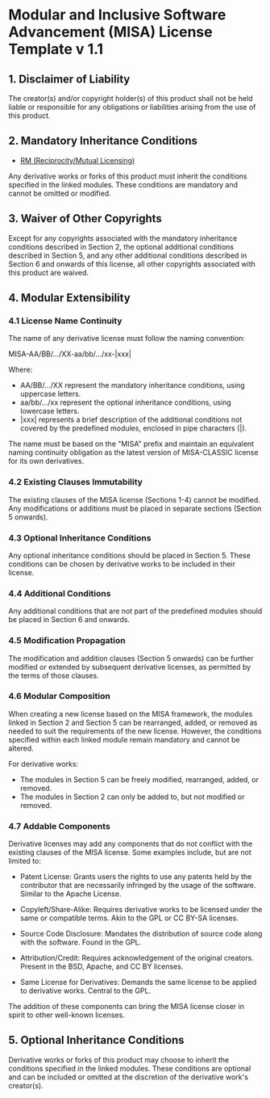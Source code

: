 # Modular and Inclusive Software Advancement (MISA) License Template v 1.1

## 1. Disclaimer of Liability

The creator(s) and/or copyright holder(s) of this product shall not be held liable or responsible for any obligations or liabilities arising from the use of this product.

## 2. Mandatory Inheritance Conditions

<!-- Please link to the condition modules that must be inherited by derivative works. -->
- [RM (Reciprocity/Mutual Licensing)](https://github.com/ThePioneerJP/MISA-license-framework/blob/main/Default%20modules/RM.md)

Any derivative works or forks of this product must inherit the conditions specified in the linked modules. These conditions are mandatory and cannot be omitted or modified.

## 3. Waiver of Other Copyrights

Except for any copyrights associated with the mandatory inheritance conditions described in Section 2, the optional additional conditions described in Section 5, and any other additional conditions described in Section 6 and onwards of this license, all other copyrights associated with this product are waived.

## 4. Modular Extensibility

### 4.1 License Name Continuity

The name of any derivative license must follow the naming convention:

MISA-AA/BB/.../XX-aa/bb/.../xx-|xxx|

Where:
- AA/BB/.../XX represent the mandatory inheritance conditions, using uppercase letters.
- aa/bb/.../xx represent the optional inheritance conditions, using lowercase letters.
- |xxx| represents a brief description of the additional conditions not covered by the predefined modules, enclosed in pipe characters (|).

The name must be based on the "MISA" prefix and maintain an equivalent naming continuity obligation as the latest version of MISA-CLASSIC license for its own derivatives.

### 4.2 Existing Clauses Immutability

The existing clauses of the MISA license (Sections 1-4) cannot be modified. Any modifications or additions must be placed in separate sections (Section 5 onwards).

### 4.3 Optional Inheritance Conditions

Any optional inheritance conditions should be placed in Section 5. These conditions can be chosen by derivative works to be included in their license.

### 4.4 Additional Conditions

Any additional conditions that are not part of the predefined modules should be placed in Section 6 and onwards.

### 4.5 Modification Propagation

The modification and addition clauses (Section 5 onwards) can be further modified or extended by subsequent derivative licenses, as permitted by the terms of those clauses.

### 4.6 Modular Composition

When creating a new license based on the MISA framework, the modules linked in Section 2 and Section 5 can be rearranged, added, or removed as needed to suit the requirements of the new license. However, the conditions specified within each linked module remain mandatory and cannot be altered.

For derivative works:
- The modules in Section 5 can be freely modified, rearranged, added, or removed.
- The modules in Section 2 can only be added to, but not modified or removed.

### 4.7 Addable Components

Derivative licenses may add any components that do not conflict with the existing clauses of the MISA license. Some examples include, but are not limited to:

- Patent License: Grants users the rights to use any patents held by the contributor that are necessarily infringed by the usage of the software. Similar to the Apache License.

- Copyleft/Share-Alike: Requires derivative works to be licensed under the same or compatible terms. Akin to the GPL or CC BY-SA licenses.

- Source Code Disclosure: Mandates the distribution of source code along with the software. Found in the GPL.

- Attribution/Credit: Requires acknowledgement of the original creators. Present in the BSD, Apache, and CC BY licenses.

- Same License for Derivatives: Demands the same license to be applied to derivative works. Central to the GPL.

The addition of these components can bring the MISA license closer in spirit to other well-known licenses.

## 5. Optional Inheritance Conditions

<!-- Please link to the optional condition modules that can be inherited by derivative works. -->

Derivative works or forks of this product may choose to inherit the conditions specified in the linked modules. These conditions are optional and can be included or omitted at the discretion of the derivative work's creator(s).